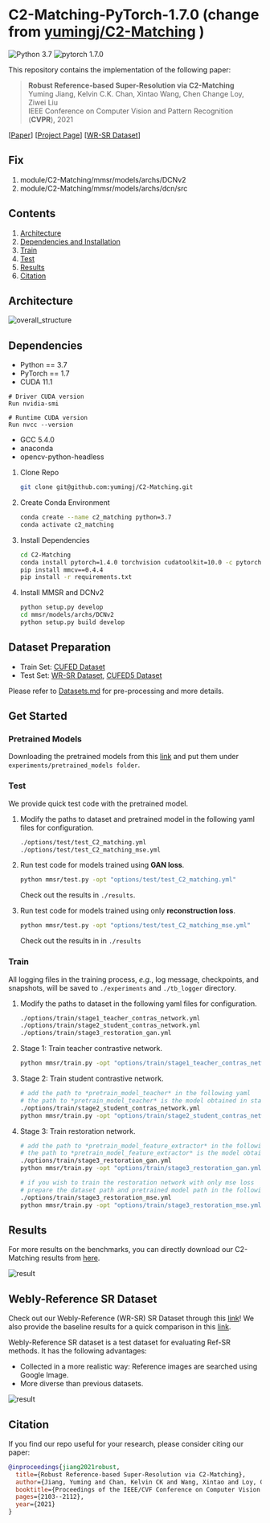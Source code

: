 # C2-Matching-PyTorch-1.7.0 (change from <a href="https://github.com/yumingj/C2-Matching">yumingj/C2-Matching</a> )

![Python 3.7](https://img.shields.io/badge/python-3.7-green.svg?style=plastic)
![pytorch 1.7.0](https://img.shields.io/badge/pytorch-1.4.0-green.svg?style=plastic)

This repository contains the implementation of the following paper:
> **Robust Reference-based Super-Resolution via C2-Matching**<br>
> Yuming Jiang, Kelvin C.K. Chan, Xintao Wang, Chen Change Loy, Ziwei Liu<br>
> IEEE Conference on Computer Vision and Pattern Recognition (**CVPR**), 2021<br>

[[Paper](https://arxiv.org/abs/2106.01863)]
[[Project Page](https://yumingj.github.io/projects/C2_matching)]
[[WR-SR Dataset](https://drive.google.com/drive/folders/1Pt7blJA2cK4oQ6yWB9tcHerZ4pwICmxp?usp=sharing)]

## Fix
1. module/C2-Matching/mmsr/models/archs/DCNv2
2. module/C2-Matching/mmsr/models/archs/dcn/src

## Contents
1. [Architecture](#architecture)
2. [Dependencies and Installation](#dependencies)
3. [Train](#train)
4. [Test](#test)
5. [Results](#results)
6. [Citation](#citation)

## Architecture
![overall_structure](./assets/framework.png)


## Dependencies

- Python == 3.7
- PyTorch == 1.7
- CUDA 11.1 
```shell
# Driver CUDA version 
Run nvidia-smi

# Runtime CUDA version
Run nvcc --version
```  
- GCC 5.4.0
- anaconda 
- opencv-python-headless

1. Clone Repo

   ```bash
   git clone git@github.com:yumingj/C2-Matching.git
   ```

1. Create Conda Environment

   ```bash
   conda create --name c2_matching python=3.7
   conda activate c2_matching
   ```

1. Install Dependencies

   ```bash
   cd C2-Matching
   conda install pytorch=1.4.0 torchvision cudatoolkit=10.0 -c pytorch
   pip install mmcv==0.4.4
   pip install -r requirements.txt
   ```

1. Install MMSR and DCNv2

    ```bash
    python setup.py develop
    cd mmsr/models/archs/DCNv2
    python setup.py build develop
    ```


## Dataset Preparation

- Train Set: [CUFED Dataset](https://drive.google.com/drive/folders/1hGHy36XcmSZ1LtARWmGL5OK1IUdWJi3I)
- Test Set: [WR-SR Dataset](https://drive.google.com/drive/folders/16UKRu-7jgCYcndOlGYBmo5Pp0_Mq71hP?usp=sharing), [CUFED5 Dataset](https://drive.google.com/file/d/1Fa1mopExA9YGG1RxrCZZn7QFTYXLx6ph/view)

Please refer to [Datasets.md](datasets/DATASETS.md) for pre-processing and more details.

## Get Started

### Pretrained Models
Downloading the pretrained models from this [link](https://drive.google.com/drive/folders/1dTkXMzeBrHelVQUEx5zib5MdmvqDaSd9?usp=sharing) and put them under `experiments/pretrained_models folder`.

### Test

We provide quick test code with the pretrained model.

1. Modify the paths to dataset and pretrained model in the following yaml files for configuration.

    ```bash
    ./options/test/test_C2_matching.yml
    ./options/test/test_C2_matching_mse.yml
    ```

1. Run test code for models trained using **GAN loss**.

    ```bash
    python mmsr/test.py -opt "options/test/test_C2_matching.yml"
    ```

   Check out the results in `./results`.

1. Run test code for models trained using only **reconstruction loss**.

    ```bash
    python mmsr/test.py -opt "options/test/test_C2_matching_mse.yml"
    ```

   Check out the results in in `./results`


### Train

All logging files in the training process, *e.g.*, log message, checkpoints, and snapshots, will be saved to `./experiments` and `./tb_logger` directory.

1. Modify the paths to dataset in the following yaml files for configuration.
   ```bash
   ./options/train/stage1_teacher_contras_network.yml
   ./options/train/stage2_student_contras_network.yml
   ./options/train/stage3_restoration_gan.yml
   ```

1. Stage 1: Train teacher contrastive network.
   ```bash
   python mmsr/train.py -opt "options/train/stage1_teacher_contras_network.yml"
   ```

1. Stage 2: Train student contrastive network.
   ```bash
   # add the path to *pretrain_model_teacher* in the following yaml
   # the path to *pretrain_model_teacher* is the model obtained in stage1
   ./options/train/stage2_student_contras_network.yml
   python mmsr/train.py -opt "options/train/stage2_student_contras_network.yml"
   ```

1. Stage 3: Train restoration network.
   ```bash
   # add the path to *pretrain_model_feature_extractor* in the following yaml
   # the path to *pretrain_model_feature_extractor* is the model obtained in stage2
   ./options/train/stage3_restoration_gan.yml
   python mmsr/train.py -opt "options/train/stage3_restoration_gan.yml"

   # if you wish to train the restoration network with only mse loss
   # prepare the dataset path and pretrained model path in the following yaml
   ./options/train/stage3_restoration_mse.yml
   python mmsr/train.py -opt "options/train/stage3_restoration_mse.yml"
   ```

## Results

For more results on the benchmarks, you can directly download our C2-Matching results from [here](https://drive.google.com/drive/folders/1-WE-f8XyG_MEZY77IGyS2le-UmDwhou9?usp=sharing).

![result](assets/visual_comp.png)


## Webly-Reference SR Dataset

Check out our Webly-Reference (WR-SR) SR Dataset through this [link](https://drive.google.com/drive/folders/1Pt7blJA2cK4oQ6yWB9tcHerZ4pwICmxp?usp=sharing)! We also provide the baseline results for a quick comparison in this [link](https://drive.google.com/drive/folders/1EkKIznCzYrqH-YlAM_4UhyyMkd2tRlzz?usp=sharing).

Webly-Reference SR dataset is a test dataset for evaluating Ref-SR methods. It has the following advantages:
- Collected in a more realistic way: Reference images are searched using Google Image.
- More diverse than previous datasets.

![result](assets/dataset_illustration.png)

## Citation

   If you find our repo useful for your research, please consider citing our paper:

   ```bibtex
   @inproceedings{jiang2021robust,
     title={Robust Reference-based Super-Resolution via C2-Matching},
     author={Jiang, Yuming and Chan, Kelvin CK and Wang, Xintao and Loy, Chen Change and Liu, Ziwei},
     booktitle={Proceedings of the IEEE/CVF Conference on Computer Vision and Pattern Recognition},
     pages={2103--2112},
     year={2021}
   }
   ```
